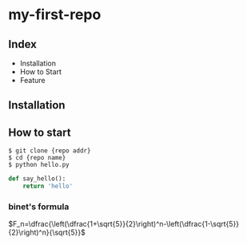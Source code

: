 # my-first-repo

## Index

- Installation
- How to Start
- Feature

## Installation

## How to start

```shell
$ git clone {repo addr}
$ cd {repo name}
$ python hello.py
```

```python
def say_hello():
    return 'hello'
```

### binet's formula

$F_n=\dfrac{\left(\dfrac{1+\sqrt{5}}{2}\right)^n-\left(\dfrac{1-\sqrt{5}}{2}\right)^n}{\sqrt{5}}$


